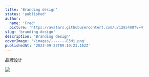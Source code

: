 ```yaml
---
title: 'Branding design'
status: 'published'
author:
  name: 'Fred'
  picture: 'https://avatars.githubusercontent.com/u/1285488?v=4'
slug: 'branding-design'
description: 'Branding design'
coverImage: '/images/-------E5Mj.png'
publishedAt: '2023-09-25T09:10:21.162Z'
---
```


品牌设计

![](/images/-------Q1MT.png)

